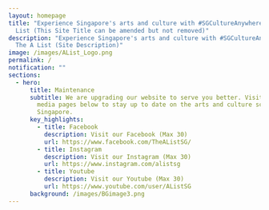 ```yaml
---
layout: homepage
title: "Experience Singapore's arts and culture with #SGCultureAnywhere | The A
  List (This Site Title can be amended but not removed)"
description: "Experience Singapore's arts and culture with #SGCultureAnywhere |
  The A List (Site Description)"
image: /images/AList_Logo.png
permalink: /
notification: ""
sections:
  - hero:
      title: Maintenance
      subtitle: We are upgrading our website to serve you better. Visit our social
        media pages below to stay up to date on the arts and culture scene in
        Singapore.
      key_highlights:
        - title: Facebook
          description: Visit our Facebook (Max 30)
          url: https://www.facebook.com/TheAListSG/
        - title: Instagram
          description: Visit our Instagram (Max 30)
          url: https://www.instagram.com/alistsg
        - title: Youtube
          description: Visit our Youtube (Max 30)
          url: https://www.youtube.com/user/AListSG
      background: /images/BGimage3.png
---
```

